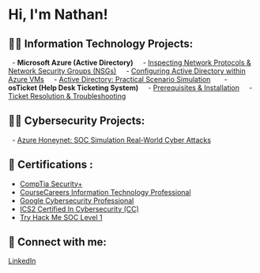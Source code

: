 <h1>Hi, I'm Nathan! 

<h2>👨‍💻 Information Technology Projects:</h2>

  - __Microsoft Azure (Active Directory)__
    - [Inspecting Network Protocols & Network Security Groups (NSGs)](https://github.com/tranxjason/azure-network-protocols)
    - [Configuring Active Directory within Azure VMs](https://github.com/tranxjason/active-directory-configurations)
    - [Active Directory: Practical Scenario Simulation](https://github.com/tranxjason/active-directory-scenario)
   
  - __osTicket (Help Desk Ticketing System)__
    - [Prerequisites & Installation](https://github.com/tranxjason/osTicket-install)
    - [Ticket Resolution & Troubleshooting](https://github.com/tranxjason/osTicket-scenario)     

<h2>👨‍💻 Cybersecurity Projects:</h2>

  - [Azure Honeynet: SOC Simulation Real-World Cyber Attacks](https://github.com/tranxjason/Azure-Honeynet-Lab)

<h2>📄 Certifications :</h2>

 - [CompTia Security+](https://github.com/tranxjason/Azure/blob/main/CompTIA%20Security%2B%20ce%20certificate.pdf)
 - [CourseCareers Information Technology Professional](https://github.com/tranxjason/Azure/blob/main/CourseCareersCertificate%20.pdf)
 - [Google Cybersecurity Professional](https://github.com/tranxjason/Azure/blob/1976c806d88f40bc1c4318a2a5346353cfb4e6ad/Google%20Cybersecurity%20Certificate.pdf)
 - [ICS2 Certified In Cybersecurity (CC)](https://github.com/tranxjason/Azure/blob/8ad0c26eeba7be0b86243927e5f2410dd45127d9/ISC2%20Certified%20In%20Cybersecurity%20(CC).pdf)
 - [Try Hack Me SOC Level 1](https://github.com/tranxjason/Azure/blob/27a8087738e823e9f670c71d8c70c682549a8989/Try%20Hack%20Me%20SOC%20Level%201%20Certification.pdf)

<h2> 🤳 Connect with me:</h2>

[LinkedIn](https://www.linkedin.com/in/tranxjason/)
<!--
**TadesseNate/TadesseNate** is a ✨ _special_ ✨ repository because its `README.md` (this file) appears on your GitHub profile.

Here are some ideas to get you started:

- 🔭 I’m currently working on ...
- 🌱 I’m currently learning ...
- 👯 I’m looking to collaborate on ...
- 🤔 I’m looking for help with ...
- 💬 Ask me about ...
- 📫 How to reach me: ...
- 😄 Pronouns: ...
- ⚡ Fun fact: ...
-->
